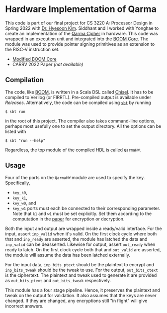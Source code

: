 # Hardware Implementation of Qarma

This code is part of our final project for CS 3220 A: Processor Design in Spring
2022 with [Dr. Hyesoon Kim][1]. Siddhant and I worked with Yonghae to create an
implementation of the [Qarma Cipher][2] in hardware. This code was wrapped in an
execution unit and integrated into the [BOOM Core][3]. The module was used to
provide pointer signing primitives as an extension to the RISC-V instruction
set.

* [Modified BOOM Core][4]
* CARRV 2022 Paper *(not available)*


## Compilation

The code, like [BOOM][3], is written in a Scala DSL called [Chisel][6]. It has
to be compiled to Verilog (or FIRRTL). Pre-compiled output is available under
*Releases*. Alternatively, the code can be compiled using [`sbt`][7] by running
```
$ sbt run
```
in the root of this project. The compiler also takes command-line options,
perhaps most usefully one to set the output directory. All the options can be
listed with
```
$ sbt "run --help"
```

Regardless, the top module of the compiled HDL is called `QarmaHW`.


## Usage

Four of the ports on the `QarmaHW` module are used to specify the key.
Specifically,
* `key_k0`,
* `key_k1`,
* `key_w0`, and
* `key_w1`
ports must each be connected to their corresponding parameter. Note that `k1`
and `w1` must be set explicitly. Set them according to the computation in the
[paper][2] for encryption or decryption.

Both the input and output are wrapped inside a ready/valid interface. For the
input, assert `inp_valid` when it's valid. On the first clock cycle where both
that and `inp_ready` are asserted, the module has latched the data and
`inp_valid` can be deasserted. Likewise for output, assert `out_ready` when
ready to latch. On the first clock cycle both that and `out_valid` are asserted,
the module will assume the data has been latched externally.

For the input data, `inp_bits_ptext` should be the plaintext to encrypt and
`inp_bits_tweak` should be the tweak to use. For the output, `out_bits_ctext` is
the ciphertext. The plaintext and tweak used to generate it are provided as
`out_bits_ptext` and `out_bits_tweak` respectively.

This module has a four stage pipeline. Hence, it preserves the plaintext and
tweak on the output for validation. It also assumes that the keys are never
changed. If they are changed, any encryptions still "in flight" will give
incorrect answers.


[1]: https://faculty.cc.gatech.edu/~hyesoon/ "Dr. Hyesoon Kim"
[2]: https://doi.org/10.13154/tosc.v2017.i1.4-44 "The QARMA Block Cipher Family. Almost MDS Matrices Over Rings With Zero Divisors, Nearly Symmetric Even-Mansour Constructions With Non-Involutory Central Rounds, and Search Heuristics for Low-Latency S-Boxes"
[3]: https://boom-core.org/ "RISC-V BOOM: The Berkeley Out-of-Order RISC-V Processor"
[4]: https://github.com/yonghaekim/riscv-boom/commit/528230f07b46313b2c3189d1ef7409187211816a
[6]: https://www.chisel-lang.org/ "Chisel/FIRRTL Hardware Compiler Framework"
[7]: https://www.scala-sbt.org/ "SBT: The Interactive Build Tool"
